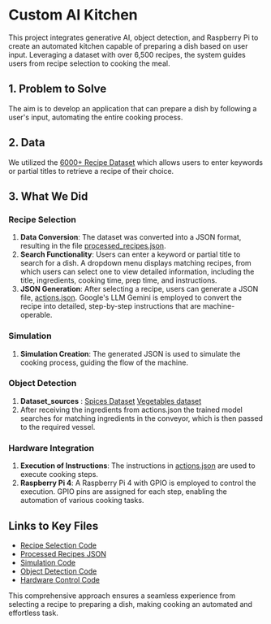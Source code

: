 # Custom AI Kitchen

This project integrates generative AI, object detection, and Raspberry Pi to create an automated kitchen capable of preparing a dish based on user input. Leveraging a dataset with over 6,500 recipes, the system guides users from recipe selection to cooking the meal.

## 1. Problem to Solve

The aim is to develop an application that can prepare a dish by following a user's input, automating the entire cooking process.

## 2. Data

We utilized the [6000+ Recipe Dataset](https://www.kaggle.com/datasets/kanishk307/6000-indian-food-recipes-dataset) which allows users to enter keywords or partial titles to retrieve a recipe of their choice.

## 3. What We Did

### Recipe Selection

1. **Data Conversion**: The dataset was converted into a JSON format, resulting in the file [processed_recipes.json](https://github.com/jithin-rajesh/Custom-AI-Kitchen/blob/main/processed_recipes.json).
2. **Search Functionality**: Users can enter a keyword or partial title to search for a dish. A dropdown menu displays matching recipes, from which users can select one to view detailed information, including the title, ingredients, cooking time, prep time, and instructions.
3. **JSON Generation**: After selecting a recipe, users can generate a JSON file, [actions.json](). Google's LLM Gemini is employed to convert the recipe into detailed, step-by-step instructions that are machine-operable.

### Simulation

1. **Simulation Creation**: The generated JSON is used to simulate the cooking process, guiding the flow of the machine.

### Object Detection
1. **Dataset_sources** : [Spices Dataset](https://data.mendeley.com/datasets/vg77y9rtjb/1)   [Vegetables dataset](https://www.kaggle.com/datasets/misrakahmed/vegetable-image-dataset)
2. After receiving the ingredients from actions.json the trained model searches for matching ingredients in the conveyor, which is then passed to the required vessel.


### Hardware Integration

1. **Execution of Instructions**: The instructions in [actions.json](https://github.com/jithin-rajesh/Custom-AI-Kitchen/blob/main/actions.json) are used to execute cooking steps.
2. **Raspberry Pi 4**: A Raspberry Pi 4 with GPIO is employed to control the execution. GPIO pins are assigned for each step, enabling the automation of various cooking tasks.

## Links to Key Files

- [Recipe Selection Code](https://github.com/jithin-rajesh/Custom-AI-Kitchen/blob/main/recipe_app.py)
- [Processed Recipes JSON](https://github.com/jithin-rajesh/Custom-AI-Kitchen/blob/main/processed_recipes.json)
- [Simulation Code]([https://github.com/jithin-rajesh/Custom-AI-Kitchen/blob/main/](https://github.com/jithin-rajesh/Custom-AI-Kitchen/blob/main/simulation.py))
- [Object Detection Code](https://github.com/jithin-rajesh/Custom-AI-Kitchen/tree/main/object_detection)
- [Hardware Control Code](https://github.com/jithin-rajesh/Custom-AI-Kitchen/blob/main/hardware.py)

This comprehensive approach ensures a seamless experience from selecting a recipe to preparing a dish, making cooking an automated and effortless task.
